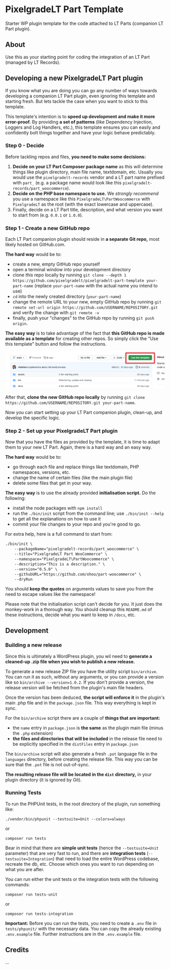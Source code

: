 # PixelgradeLT Part Template

Starter WP plugin template for the code attached to LT Parts (companion LT Part plugin).

## About

Use this as your starting point for coding the integration of an LT Part (managed by LT Records).

## Developing a new PixelgradeLT Part plugin

If you know what you are doing you can go any number of ways towards developing a companion LT Part plugin, even ignoring this template and starting fresh. But lets tackle the case when you want to stick to this template.

This template's intention is to **speed up development and make it more error-proof.** By providing **a set of patterns** (like Dependency Injection, Loggers and Log Handlers, etc.), this template ensures you can easily and confidently bolt things together and have your logic behave predictably.

### Step 0 - Decide

Before tackling repos and files, **you need to make some decisions:**
1. **Decide on your LT Part Composer package name** as this will determine things like plugin directory, main file name, textdomain, etc. Usually you would use the `pixelgradelt-records` vendor and a LT part name prefixed with `part_` (e.g. a package name would look like this `pixelgradelt-records/part_woocommerce`).
2. **Decide on the PHP base namespace to use.** We _strongly recommend_ you use a namespace like this `PixelgradeLT\PartWoocommerce` with `PixelgradeLT` as the root (with the exact lowercase and uppercase).
3. Finally, decide on a LT Part title, description, and what version you want to start from (e.g. `0.0.1` or `1.0.0`).

### Step 1 - Create a new GitHub repo

Each LT Part companion plugin should reside in **a separate Git repo,** most likely hosted on GitHub.com. 

**The hard way** would be to:
- create a new, empty GitHub repo yourself
- open a terminal window into your development directory
- clone _this_ repo locally by running `git clone --depth 1 https://github.com/pixelgradelt/pixelgradelt-part-template your-part-name` (replace `your-part-name` with the actual name you intend to use)
- `cd` into the newly created directory (`your-part-name`)
- change the remote URL to your new, empty GitHub repo by running `git remote set-url origin https://github.com/USERNAME/REPOSITORY.git` and verify the change with `git remote -v`
- finally, push your "changes" to the GitHub repo by running `git push origin`.

**The easy way** is to take advantage of the fact that **this GitHub repo is made available as a template** for creating other repos. So simply click the "Use this template" button and follow the instructions.

![Use this repo as a template for a new GitHub repo](docs/images/use-as-template.png)

After that, **clone the new GitHub repo locally** by running `git clone https://github.com/USERNAME/REPOSITORY.git your-part-name`.

Now you can start setting up your LT Part companion plugin, clean-up, and develop the specific logic.

### Step 2 - Set up your PixelgradeLT Part plugin

Now that you have the files as provided by the template, it is time to adapt them to your new LT Part. Again, there is a hard way and an easy way.

**The hard way** would be to:
- go through each file and replace things like textdomain, PHP namespaces, versions, etc.
- change the name of certain files (like the main plugin file)
- delete some files that get in your way.

**The easy way** is to use the already provided **initialisation script.** Do the following:
- install the node packages with `npm install`
- run the `./bin/init` script from the command line; use `./bin/init --help` to get all the explanations on how to use it
- commit your file changes to your repo and you're good to go.

For extra help, here is a full command to start from:
```shell
./bin/init \
	--packageName="pixelgradelt-records/part_woocommerce" \
	--title="PixelgradeLT Part WooCommerce" \
	--namespace="PixelgradeLT\PartWoocommerce" \
	--description="This is a description." \
	--version="0.5.0" \
	--githubURL="https://github.com/ohoo/part-woocommerce" \
	--dryRun
```
You should **keep the quotes** on arguments values to save you from the need to escape values like the namespace!

Please note that the initialisation script can\'t decide for you. It just does the monkey-work in a thorough way. _You_ should cleanup this `README.md` of these instructions, decide what you want to keep in `/docs`, etc.

## Development

### Building a new release

Since this is ultimately a WordPress plugin, you wil need to **generate a cleaned-up .zip file when you wish to publish a new release.**

To generate a new release ZIP file you have the utility script `bin/archive`. You can run it as such, without any arguments, or you can provide a version like so `bin/archive --version=1.0.2`. If you don't provide a version, the release version will be fetched from the plugin's main file headers.

Once the version has been deduced, **the script will enforce it** in the plugin's main .php file and in the `package.json` file. This way everything is kept in sync.

For the `bin/archive` script there are a couple of **things that are important:**
* the `name` entry in `package.json` is **the same** as the plugin main file (minus the `.php` extension)
* **the files and directories that will be included** in the release file need to be explicitly specified in the `distFiles` entry in `package.json`

The `bin/archive` script will also generate a fresh `.pot` language file in the `languages` directory, before creating the release file. This way you can be sure that the `.pot` file is not out-of-sync.

**The resulting release file will be located in the `dist` directory,** in your plugin directory (it is ignored by Git).

### Running Tests

To run the PHPUnit tests, in the root directory of the plugin, run something like:

```
./vendor/bin/phpunit --testsuite=Unit --colors=always
```
or
```
composer run tests
```

Bear in mind that there are **simple unit tests** (hence the `--testsuite=Unit` parameter) that are very fast to run, and there are **integration tests** (`--testsuite=Integration`) that need to load the entire WordPress codebase, recreate the db, etc. Choose which ones you want to run depending on what you are after.

You can run either the unit tests or the integration tests with the following commands:

```
composer run tests-unit
```
or
```
composer run tests-integration
```

**Important:** Before you can run the tests, you need to create a `.env` file in `tests/phpunit/` with the necessary data. You can copy the already existing `.env.example` file. Further instructions are in the `.env.example` file.

## Credits

...
